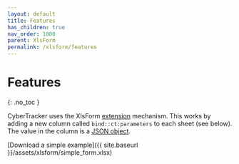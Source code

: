 ```yaml
---
layout: default
title: Features
has_children: true
nav_order: 1000
parent: XlsForm
permalink: /xlsform/features
---
```

# Features
{: .no_toc }

CyberTracker uses the XlsForm [extension](https://xlsform.org/en/#advanced-use-and-extensibility) mechanism. This works by adding a new column called `bind::ct:parameters` to each sheet (see below). The value in the column is a [JSON object](https://www.w3schools.com/Js/js_json_objects.asp). 

[Download a simple example]({{ site.baseurl }}/assets/xlsform/simple_form.xlsx)

